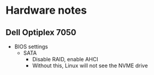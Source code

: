 # Hardware notes

## Dell Optiplex 7050

* BIOS settings
    * SATA
        * Disable RAID, enable AHCI
        * Without this, Linux will not see the NVME drive
